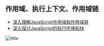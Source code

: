 ## 作用域、执行上下文、作用域链
- [深入理解JavaScript作用域和作用域链](https://juejin.im/post/5c8290455188257e5d0ec64f)
- [深入探讨JavaScript的执行环境和栈](https://tangxiaolang101.github.io/2016/08/01/%E6%B7%B1%E5%85%A5%E6%8E%A2%E8%AE%A8JavaScript%E7%9A%84%E6%89%A7%E8%A1%8C%E7%8E%AF%E5%A2%83%E5%92%8C%E6%A0%88%EF%BC%88What%20is%20the%20Execution%20Context%20&%20Stack%20in%20JavaScript%EF%BC%89/)

![title](https://i.loli.net/2019/07/31/5d414a09096ff79047.png)